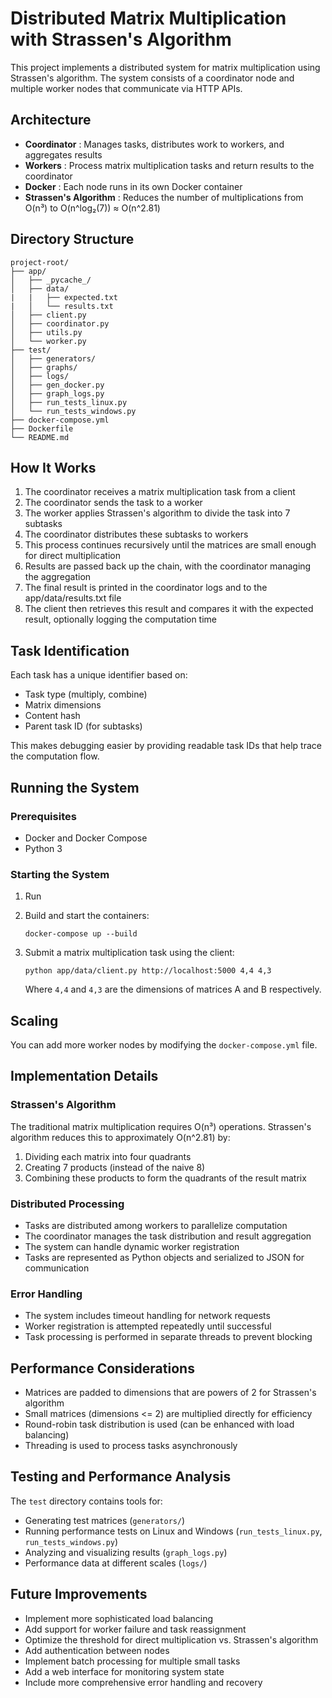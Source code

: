 # Distributed Matrix Multiplication with Strassen's Algorithm

This project implements a distributed system for matrix multiplication using Strassen's algorithm. The system consists of a coordinator node and multiple worker nodes that communicate via HTTP APIs.

## Architecture

* **Coordinator** : Manages tasks, distributes work to workers, and aggregates results
* **Workers** : Process matrix multiplication tasks and return results to the coordinator
* **Docker** : Each node runs in its own Docker container
* **Strassen's Algorithm** : Reduces the number of multiplications from O(n³) to O(n^log₂(7)) ≈ O(n^2.81)

## Directory Structure

```
project-root/
├── app/
│   ├── _pycache_/
│   ├── data/
|   |   ├── expected.txt
|   │   └── results.txt
│   ├── client.py
│   ├── coordinator.py
│   ├── utils.py
│   └── worker.py
├── test/
│   ├── generators/
│   ├── graphs/
│   ├── logs/
│   ├── gen_docker.py
│   ├── graph_logs.py
│   ├── run_tests_linux.py
│   └── run_tests_windows.py
├── docker-compose.yml
├── Dockerfile
└── README.md
```

## How It Works

1. The coordinator receives a matrix multiplication task from a client
2. The coordinator sends the task to a worker
3. The worker applies Strassen's algorithm to divide the task into 7 subtasks
4. The coordinator distributes these subtasks to workers
5. This process continues recursively until the matrices are small enough for direct multiplication
6. Results are passed back up the chain, with the coordinator managing the aggregation
7. The final result is printed in the coordinator logs and to the app/data/results.txt file
8. The client then retrieves this result and compares it with the expected result, optionally logging the computation time

## Task Identification

Each task has a unique identifier based on:

* Task type (multiply, combine)
* Matrix dimensions
* Content hash
* Parent task ID (for subtasks)

This makes debugging easier by providing readable task IDs that help trace the computation flow.

## Running the System

### Prerequisites

* Docker and Docker Compose
* Python 3

### Starting the System

1. Run
2. Build and start the containers:

   ```
   docker-compose up --build
   ```
3. Submit a matrix multiplication task using the client:

   ```
   python app/data/client.py http://localhost:5000 4,4 4,3
   ```

   Where `4,4` and `4,3` are the dimensions of matrices A and B respectively.

## Scaling

You can add more worker nodes by modifying the `docker-compose.yml` file.

## Implementation Details

### Strassen's Algorithm

The traditional matrix multiplication requires O(n³) operations. Strassen's algorithm reduces this to approximately O(n^2.81) by:

1. Dividing each matrix into four quadrants
2. Creating 7 products (instead of the naive 8)
3. Combining these products to form the quadrants of the result matrix

### Distributed Processing

* Tasks are distributed among workers to parallelize computation
* The coordinator manages the task distribution and result aggregation
* The system can handle dynamic worker registration
* Tasks are represented as Python objects and serialized to JSON for communication

### Error Handling

* The system includes timeout handling for network requests
* Worker registration is attempted repeatedly until successful
* Task processing is performed in separate threads to prevent blocking

## Performance Considerations

* Matrices are padded to dimensions that are powers of 2 for Strassen's algorithm
* Small matrices (dimensions <= 2) are multiplied directly for efficiency
* Round-robin task distribution is used (can be enhanced with load balancing)
* Threading is used to process tasks asynchronously

## Testing and Performance Analysis

The `test` directory contains tools for:
* Generating test matrices (`generators/`)
* Running performance tests on Linux and Windows (`run_tests_linux.py`, `run_tests_windows.py`)
* Analyzing and visualizing results (`graph_logs.py`)
* Performance data at different scales (`logs/`)

## Future Improvements

* Implement more sophisticated load balancing
* Add support for worker failure and task reassignment
* Optimize the threshold for direct multiplication vs. Strassen's algorithm
* Add authentication between nodes
* Implement batch processing for multiple small tasks
* Add a web interface for monitoring system state
* Include more comprehensive error handling and recovery